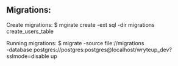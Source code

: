

Migrations:
---
Create migrations:
$ mgirate create -ext sql -dir migrations create_users_table

Running migrations:
$ migrate -source file://migrations \
					-database postgres://postgres:postgres@localhost/wryteup_dev?sslmode=disable up